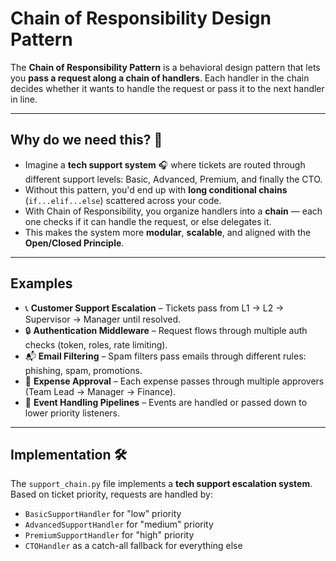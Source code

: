 # Chain of Responsibility Design Pattern

The **Chain of Responsibility Pattern** is a behavioral design pattern that lets you **pass a request along a chain of handlers**. Each handler in the chain decides whether it wants to handle the request or pass it to the next handler in line.

---

## Why do we need this? 🤔

* Imagine a **tech support system** 🎧 where tickets are routed through different support levels: Basic, Advanced, Premium, and finally the CTO.
* Without this pattern, you'd end up with **long conditional chains** (`if...elif...else`) scattered across your code.
* With Chain of Responsibility, you organize handlers into a **chain** — each one checks if it can handle the request, or else delegates it.
* This makes the system more **modular**, **scalable**, and aligned with the **Open/Closed Principle**.

---

## Examples

* 📞 **Customer Support Escalation** – Tickets pass from L1 → L2 → Supervisor → Manager until resolved.
* 🔒 **Authentication Middleware** – Request flows through multiple auth checks (token, roles, rate limiting).
* 📬 **Email Filtering** – Spam filters pass emails through different rules: phishing, spam, promotions.
* 🧾 **Expense Approval** – Each expense passes through multiple approvers (Team Lead → Manager → Finance).
* 🔧 **Event Handling Pipelines** – Events are handled or passed down to lower priority listeners.

---

## Implementation 🛠️

The `support_chain.py` file implements a **tech support escalation system**. Based on ticket priority, requests are handled by:

* `BasicSupportHandler` for "low" priority
* `AdvancedSupportHandler` for "medium" priority
* `PremiumSupportHandler` for "high" priority
* `CTOHandler` as a catch-all fallback for everything else